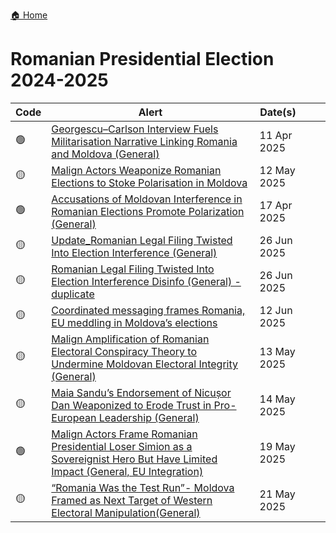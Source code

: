 <a href="{{ '/' | relative_url }}" class="home-button">🏠 Home</a>

# Romanian Presidential Election 2024-2025

| Code | Alert | Date(s)&nbsp;&nbsp;&nbsp;&nbsp;&nbsp;&nbsp;&nbsp;&nbsp;&nbsp; |
|---|---------------|---------|
| 🟢 |[ Georgescu–Carlson Interview Fuels Militarisation Narrative Linking Romania and Moldova (General)](https://drive.google.com/file/d/1AJV_qgbbk1ZWuAs27_i1VpoKWwNn--rG/view?usp=drivesdk) | 11 Apr 2025 |  
| 🟡 |[ Malign Actors Weaponize Romanian Elections to Stoke Polarisation in Moldova](https://drive.google.com/file/d/1uLZqy8FjiZeAT1MoAVRV3u7I_cG2aY5a/view?usp=drivesdk) | 12 May 2025 |  
| 🟢 |[Accusations of Moldovan Interference in Romanian Elections Promote Polarization (General)](https://drive.google.com/file/d/1LOAqIu_V2KEnulVA9px6cexrVlS8VP6j/view?usp=drivesdk) | 17 Apr 2025 |  
| 🟡 |[Update_Romanian Legal Filing Twisted Into Election Interference (General)](https://drive.google.com/file/d/1Ixe17yGK_3HeXnRWuT08T9t3db6DePaE/view?usp=drivesdk) | 26 Jun 2025 |  
| 🟡 |[Romanian Legal Filing Twisted Into Election Interference Disinfo (General)  - duplicate](https://drive.google.com/file/d/1E26DQhdGcrpMpd2JmSV6T0YYDVDPcNpH/view?usp=drivesdk) | 26 Jun 2025 |  
| 🟡 |[ Coordinated messaging frames Romania, EU meddling in Moldova’s elections](https://drive.google.com/file/d/1ZvMAnXezZCylZY2TOjur2Efx1UFDnpDV/view?usp=drivesdk) | 12 Jun 2025 |  
| 🟡 |[Malign Amplification of Romanian Electoral Conspiracy Theory to Undermine Moldovan Electoral Integrity (General)](https://drive.google.com/file/d/1YPo4B7-4PhjOEsAKBfH4fsMLAmejtSOk/view?usp=drivesdk) | 13 May 2025 |  
| 🟡 |[ Maia Sandu’s Endorsement of Nicușor Dan Weaponized to Erode Trust in Pro-European Leadership (General)](https://drive.google.com/file/d/1iOEhKP8Gu3VB99NfjojACJlZ01aCdFFz/view?usp=drivesdk) | 14 May 2025 |  
| 🟢 |[ Malign Actors Frame Romanian Presidential Loser Simion as a Sovereignist Hero But Have Limited Impact (General, EU Integration)](https://drive.google.com/file/d/18tUmR6P8JMkXfUIt8ni_5caEKvdYsu0B/view?usp=drivesdk) | 19 May 2025 |  
| 🟡 |[ “Romania Was the Test Run”- Moldova Framed as Next Target of Western Electoral Manipulation(General)](https://drive.google.com/file/d/1tEeWc3UP0tcbZZHHwzXhrfEZdMBPf33T/view?usp=drivesdk) | 21 May 2025 |  
